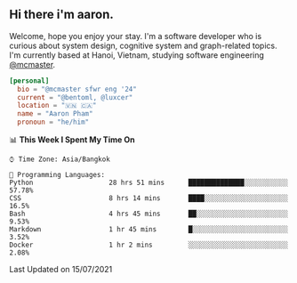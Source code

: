 <h2><b>Hi there i'm aaron. </b></h2>

Welcome, hope you enjoy your stay. I'm a software developer who is curious about system design, cognitive system and graph-related topics. I'm currently based at Hanoi, Vietnam, studying software engineering [@mcmaster](https://www.mcmaster.ca/).

```toml
[personal]
  bio = "@mcmaster sfwr eng '24"
  current = "@bentoml, @luxcer"
  location = "🇻🇳 🇨🇦"
  name = "Aaron Pham"
  pronoun = "he/him"
```
<!--<img src="https://github-readme-stats.vercel.app/api?username=aarnphm&show_icons=true&count_private=true&theme=dark" height="170"/>-->
<!--<img src="https://github-readme-stats.vercel.app/api/top-langs/?username=aarnphm&layout=compact&hide=css&theme=dark" height="170" />-->

<!--START_SECTION:waka-->
📊 **This Week I Spent My Time On** 

```text
⌚︎ Time Zone: Asia/Bangkok

💬 Programming Languages: 
Python                   28 hrs 51 mins      ██████████████░░░░░░░░░░░   57.78% 
CSS                      8 hrs 14 mins       ████░░░░░░░░░░░░░░░░░░░░░   16.5% 
Bash                     4 hrs 45 mins       ██░░░░░░░░░░░░░░░░░░░░░░░   9.53% 
Markdown                 1 hr 45 mins        █░░░░░░░░░░░░░░░░░░░░░░░░   3.52% 
Docker                   1 hr 2 mins         ░░░░░░░░░░░░░░░░░░░░░░░░░   2.08%

```


 Last Updated on 15/07/2021
<!--END_SECTION:waka-->
